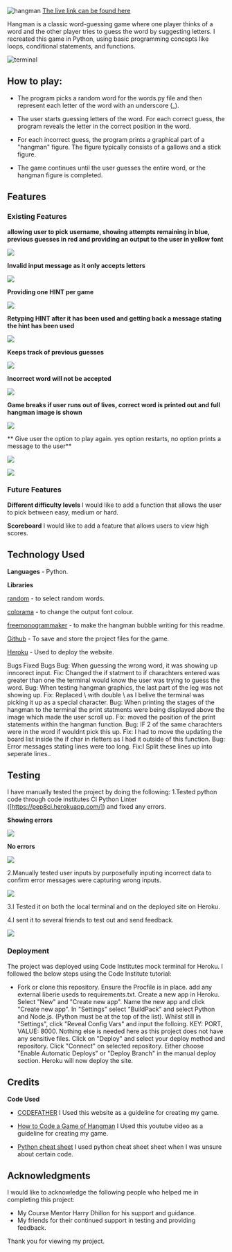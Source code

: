 ![hangman](assets/images/HANGMAN.jpg)
[The live link can be found here](https://hangman32.herokuapp.com/)

Hangman is a classic word-guessing game where one player thinks of a word and the other player tries to guess the word by suggesting letters. I recreated this game in Python, using basic programming concepts like loops, conditional statements, and functions.

![terminal](assets/images/pic1.png)

## How to play:

- The program picks a random word for the words.py file and then represent each letter of the word with an underscore (_).

- The user starts guessing letters of the word. For each correct guess, the program reveals the letter in the correct position in the word.

- For each incorrect guess, the program prints a graphical part of a "hangman" figure. The figure typically consists of a gallows and a stick figure.

- The game continues until the user guesses the entire word, or the hangman figure is completed.


## Features

### Existing Features


**allowing user to pick username, showing attempts remaining in blue, previous guesses in red and providing an output to the user in yellow font**

![](assets/images/pic2.png)

**Invalid input message as it only accepts letters**

![](assets/images/ivalidinput.png)

**Providing one HINT per game**

![](assets/images/hint.png)

**Retyping HINT after it has been used and getting back a message stating the hint has been used**

![](assets/images/hintused.png)
 
 **Keeps track of previous guesses**
 
![](assets/images/previousguesses.png)

**Incorrect word will not be accepted**

![](assets/images/incorrecrtword.png)

**Game breaks if user runs out of lives, correct word is printed out and full hangman image is shown**

![](assets/images/youlose.png)

** Give user the option to play again. yes option restarts, no option prints a message to the user**

![](assets/images/yes.png)

![](assets/images/no.png)



### Future Features

**Different difficulty levels**
I would like to add a function that allows the user to pick between easy, medium or hard.

**Scoreboard**
I would like to add a feature that allows users to view high scores.


## Technology Used

**Languages** - Python.

**Libraries**

[random](https://www.thewordfinder.com/random-word-generator/?msclkid=d948c7d79c351dcc5c07a434482ab5e2) - to select random words.

[colorama](https://pypi.org/project/colorama/) - to change the output font colour.

[freemonogrammaker](https://make.freemonogrammaker.com/bubble-letters-generator/) - to make the hangman bubble writing for this readme.

[Github](https://github.com/) - To save and store the project files for the game.

[Heroku](https://gitpod.io/workspaces) - Used to deploy the website.

Bugs
Fixed Bugs
Bug: When guessing the wrong word, it was showing up inncorect input.
Fix: Changed the if statment to if charachters entered was greater than one the terminal would know the user was trying to guess the word.
Bug: When testing hangman graphics, the last part of the leg was not showing up.
Fix: Replaced \ with double \\ as I belive the terminal was picking it up as a special character.
Bug: When printing the stages of the hangman to the terminal the print statments were being displayed above the image which made the user scroll up.
Fix: moved the position of the print statements within the hangman function.
Bug: IF 2 of the same charachters were in the word if wouldnt pick this up.
Fix: I had to move the updating the board list inside the if char in rletters as I had it outside of this function.
Bug: Error messages stating lines were too long.
Fix:I Split these lines up into seperate lines..


## Testing

I have manually tested the project by doing the following:
1.Tested python code through code institutes CI Python Linter ([https://pep8ci.herokuapp.com/]) and fixed any errors.

**Showing errors**

![](assets/images/issues.png)

**No errors**

![](assets/images/noerrors.png)

2.Manually tested user inputs by purposefully inputing incorrect data to confirm error messages were capturing wrong inputs.

![](assets/images/ivalidinput.png)

3.I Tested it on both the local terminal and on the deployed site on Heroku.

4.I sent it to several friends to test out and send feedback. 

![](assets/images/Sfeedback.png)
 
### Deployment
The project was deployed using Code Institutes mock terminal for Heroku.
I followed the below steps using the Code Institute tutorial:
- Fork or clone this repository.
Ensure the Procfile is in place.
add any external liberie useds to requirements.txt.
Create a new app in Heroku.
Select "New" and "Create new app".
Name the new app and click "Create new app".
In "Settings" select "BuildPack" and select Python and Node.js. (Python must be at the top of the list).
Whilst still in "Settings", click "Reveal Config Vars" and input the folloing. KEY: PORT, VALUE: 8000. Nothing else is needed here as this project does not have any sensitive files.
Click on "Deploy" and select your deploy method and repository.
Click "Connect" on selected repository.
Either choose "Enable Automatic Deploys" or "Deploy Branch" in the manual deploy section.
Heroku will now deploy the site.

 ## Credits
 
**Code Used**

- [CODEFATHER](https://codefather.tech/blog/hangman-game-python/) I Used this website as a guideline for creating my game.

- [How to Code a Game of Hangman](https://www.youtube.com/watch?v=cJJTnI22IF8) I Used this youtube video as a guideline for creating my game.

- [Python cheat sheet](https://www.pythoncheatsheet.org/cheatsheet/basics) I used python cheat sheet sheet when I was unsure about certain code.

 
 
## Acknowledgments

I would like to acknowledge the following people who helped me in completing this project:
- My Course Mentor Harry Dhillon for his support and guidance.
- My friends for their continued support in testing and providing feedback.

Thank you for viewing my project.

 
 
